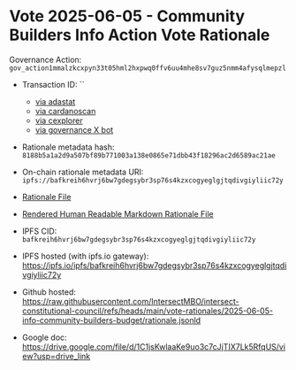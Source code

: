 
# Vote 2025-06-05 - Community Builders Info Action Vote Rationale

Governance Action: `gov_action1mmalzkcxpyn33t05hml2hxpwq0ffv6uu4mhe8sv7guz5nmm4afysqlmepzl`

- Transaction ID: ``
  - [via adastat](https://adastat.net/transactions/)
  - [via cardanoscan](https://cardanoscan.io/vote/)
  - [via cexplorer](https://cexplorer.io/tx//governance#data)
  - [via governance X bot](https://x.com/GovActions/status/)

- Rationale metadata hash: `8188b5a1a2d9a507bf89b771003a138e0865e71dbb43f18296ac2d6589ac21ae`
- On-chain rationale metadata URI: `ipfs://bafkreih6hvrj6bw7gdegsybr3sp76s4kzxcogyeglgjtqdivgiyliic72y`

- [Rationale File](./rationale.jsonld)
- [Rendered Human Readable Markdown Rationale File](./rationale.jsonld.md)

- IPFS CID: `bafkreih6hvrj6bw7gdegsybr3sp76s4kzxcogyeglgjtqdivgiyliic72y`
- IPFS hosted (with ipfs.io gateway): <https://ipfs.io/ipfs/bafkreih6hvrj6bw7gdegsybr3sp76s4kzxcogyeglgjtqdivgiyliic72y>

- Github hosted: <https://raw.githubusercontent.com/IntersectMBO/intersect-constitutional-council/refs/heads/main/vote-rationales/2025-06-05-info-community-builders-budget/rationale.jsonld>
- Google doc: <https://drive.google.com/file/d/1C1jsKwlaaKe9uo3c7cJjTIX7Lk5RfqUS/view?usp=drive_link>
